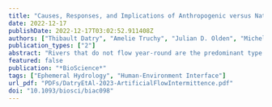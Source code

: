 ```yaml
---
title: "Causes, Responses, and Implications of Anthropogenic versus Natural Flow Intermittence in River Networks"
date: 2022-12-17
publishDate: 2022-12-17T03:02:52.911408Z
authors: ["Thibault Datry", "Amelie Truchy", "Julian D. Olden", "Michelle H. Busch", "Rachel Stubbington", "Walter K. Dodds", "Samuel C. Zipper", "Songyan Yu", "Mathis L. Messager", "Jonathan D. Tonkin", "Kendra E. Kaiser", "John C. Hammond", "Eric K. Moody", "Ryan M. Burrows", "Romain Sarremejane", "Amanda G. DelVecchia", "Megan L. Fork", "Chelsea J. Little", "Richard H. Walker", "Annika K. Walter", "Daniel Allen"]
publication_types: ["2"]
abstract: "Rivers that do not flow year-round are the predominant type of running waters on Earth. Despite a burgeoning literature on natural flow intermittence (NFI), knowledge about the hydrological causes and ecological effects of human-induced, anthropogenic flow intermittence (AFI) remains limited. NFI and AFI could generate contrasting hydrological and biological responses in rivers because of distinct underlying causes of drying and evolutionary adaptations of their biota. We first review the causes of AFI and show how different anthropogenic drivers alter the timing, frequency and duration of drying, compared with NFI. Second, we evaluate the possible differences in biodiversity responses, ecological functions, and ecosystem services between NFI and AFI. Last, we outline knowledge gaps and management needs related to AFI. Because of the distinct hydrologic characteristics and ecological impacts of AFI, ignoring the distinction between NFI and AFI could undermine management of intermittent rivers and ephemeral streams and exacerbate risks to the ecosystems and societies downstream."
featured: false
publication: "*BioScience*"
tags: ["Ephemeral Hydrology", "Human-Environment Interface"]
url_pdf: "PDFs/DatryEtAl-2023-ArtificialFlowIntermittence.pdf"
doi: "10.1093/biosci/biac098"
---
```


